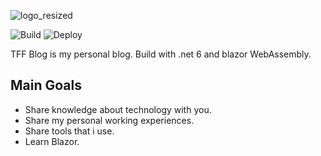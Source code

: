 ![logo_resized](https://user-images.githubusercontent.com/10968469/187804204-ccc9d611-a450-4a11-b61b-8fc9ac6b7882.png)

![Build](https://github.com/Tff27/tff-blog/actions/workflows/dotnet.yml/badge.svg)
![Deploy](https://github.com/Tff27/tff-blog/actions/workflows/azure-static-web-apps-black-tree-01f647703.yml/badge.svg)

TFF Blog is my personal blog. 
Build with .net 6 and blazor WebAssembly.

## Main Goals
* Share knowledge about technology with you.
* Share my personal working experiences.
* Share tools that i use.
* Learn Blazor.

